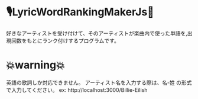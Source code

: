 # 🎙LyricWordRankingMakerJs🚀
好きなアーティストを受け付けて、そのアーティストが楽曲内で使った単語を,出現回数をもとにランク付けするプログラムです。

# 💥warning💥
英語の歌詞しか対応できません。
アーティスト名を入力する際は、名-姓 の形式で入力してください。
ex: http://localhost:3000/Billie-Eilish
